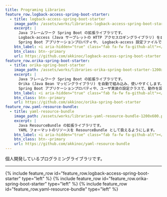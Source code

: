 ```yaml
---
title: Programing Libraries
feature_row.logback-access-spring-boot-starter:
  - title: logback-access-spring-boot-starter
    image_path: /assets/works/libraries-logback-access-spring-boot-starter-1200x600.png
    excerpt: |
      Java フレームワーク Spring Boot の拡張ライブラリです。
      Logback-access (Java サーブレットの HTTP アクセスロギングライブラリ) を自動で組み込み、使いやすくします。
      Spring Boot アプリケーションプロパティや、 Logback-access 設定ファイルで、動作を設定できます。
    btn_label: <i aria-hidden="true" class="fab fa-fw fa-github-alt"></i> GitHub
    btn_class: btn--primary
    url: https://github.com/akkinoc/logback-access-spring-boot-starter
feature_row.orika-spring-boot-starter:
  - title: orika-spring-boot-starter
    image_path: /assets/works/libraries-orika-spring-boot-starter-1200x600.png
    excerpt: |
      Java フレームワーク Spring Boot の拡張ライブラリです。
      Orika (Java Bean マッピングライブラリ) を自動で組み込み、使いやすくします。
      Spring Boot アプリケーションプロパティや、ユーザ実装の設定クラスで、動作を設定できます。
    btn_label: <i aria-hidden="true" class="fab fa-fw fa-github-alt"></i> GitHub
    btn_class: btn--primary
    url: https://github.com/akkinoc/orika-spring-boot-starter
feature_row.yaml-resource-bundle:
  - title: yaml-resource-bundle
    image_path: /assets/works/libraries-yaml-resource-bundle-1200x600.png
    excerpt: |
      Java ResourceBundle の拡張ライブラリです。
      YAML フォーマットのリソースを ResourceBundle として扱えるようにします。
    btn_label: <i aria-hidden="true" class="fab fa-fw fa-github-alt"></i> GitHub
    btn_class: btn--primary
    url: https://github.com/akkinoc/yaml-resource-bundle
---
```


個人開発しているプログラミングライブラリです。

- - -

{% include feature_row id="feature_row.logback-access-spring-boot-starter" type="left" %}
{% include feature_row id="feature_row.orika-spring-boot-starter" type="left" %}
{% include feature_row id="feature_row.yaml-resource-bundle" type="left" %}
